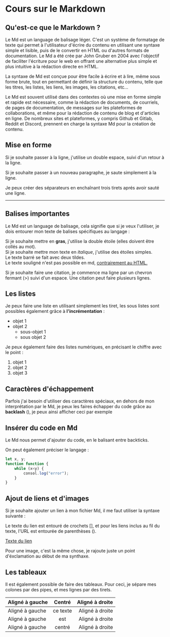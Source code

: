 <!-- Faire un titre en Markdown -->
# Cours sur le Markdown

<!-- Faire un sous-titre -->
## Qu'est-ce que le Markdown ? 

Le Md est un language de balisage léger. C'est un système de formatage de texte qui permet à l'utilisateur d'écrire du contenu en utilisant une syntaxe simple et lisible, puis de le convertir en HTML ou d'autres formats de documentation. Le Md a été crée par John Gruber en 2004 avec l'objectif de faciliter l'écriture pour le web en offrant une alternative plus simple et plus intuitive à la rédaction directe en HTML. 

La syntaxe de Md est conçue pour être facile à écrire et à lire, même sous forme brute, tout en permettant de définir la structure du contenu, telle que les titres, les listes, les liens, les images, les citations, etc... 

Le Md est souvent utilisé dans des contextes où une mise en forme simple et rapide est nécessaire, comme la rédaction de documents, de courriels, de pages de documentation, de messages sur les plateformes de collaborations, et même pour la rédaction de contenu de blog et d'articles en ligne. De nombreux sites et plateformes, y compris Github et Gitlab, Reddit et Discord, prennent en charge la syntaxe Md pour la création de contenu. 

## Mise en forme 

Si je souhaite passer à la ligne, j'utilise un double espace, suivi d'un retour à la ligne. 

Si je souhaite passer à un nouveau paragraphe, je saute simplement à la ligne. 

Je peux créer des séparateurs en enchaînant trois tirets aprés avoir sauté une ligne. 

---

## Balises importantes

Le Md est un language de balisage, cela signifie que si je veux l'utiliser, je dois entourer mon texte de balises spécifiques au langage : 

Si je souhaite mettre en **gras**, j'utilise la double étoile (elles doivent être collés au mot).  
Si je souhaite mettre mon texte en *italique*, j'utilise des étoiles simples.  
Le texte barré se fait avec deux tildes.  
Le texte souligné n'est pas possible en md, <u> contrairement au HTML.</u>

Si je souhaite faire une citation, je commence ma ligne par un chevron fermant (>) suivi d'un espace. 
Une citation peut faire plusieurs lignes. 

## Les listes

Je peux faire une liste en utilisant simplement les tiret, les sous listes sont possibles également grâce à **l'incrémentation** :  
- objet 1
- objet 2
    - sous-objet 1
    - sous objet 2 

Je peux également faire des listes numériques, en précisant le chiffre avec le point :  
1. objet 1
2. objet 2 
3. objet 3 

## Caractères d'échappement

Parfois j'ai besoin d'utiliser des caractères spéciaux, en dehors de mon interprétation par le Md, je peux les faires échapper du code grâce au **backlash** (\), je peux ainsi afficher ceci par exemple 

## Insérer du code en Md

Le Md nous permet d'ajouter du code, en le balisant entre backticks. 

On peut également préciser le langage :  

```javascript
let x, y; 
function function {
    while (x<y) {
        consol.log("error");
    }
}
```

## Ajout de liens et d'images

Si je souhaite ajouter un lien à mon fichier Md, il me faut utiliser la syntaxe suivante : 

Le texte du lien est entouré de crochets [], et pour les liens inclus au fil du texte, l'URL est entourée de parenthèses ().

[Texte du lien](https://www.google.com/)

Pour une image, c'est la même chose, je rajoute juste un point d'éxclamation au début de ma synthaxe. 

## Les tableaux 

Il est également possible de faire des tableaux. Pour ceci, je sépare mes colones par des pipes, et mes lignes par des tirets.  

| Aligné à gauche  | Centré          | Aligné à droite |
|:-|:-:|-:|
| Aligné à gauche  |   ce texte        |  Aligné à droite |
| Aligné à gauche  | est             |   Aligné à droite |
| Aligné à gauche  | centré          |    Aligné à droite |


